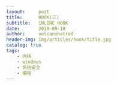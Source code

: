```yaml
---
layout:     post
title:      HOOK(三)
subtitle:   INLINE HOOK
date:       2018-09-10
author:     volcanohatred
header-img: img/articles/hook/title.jpg
catalog: true
tags:
    - 内核
    - windows
    - 系统安全
    - 编程
---
```

